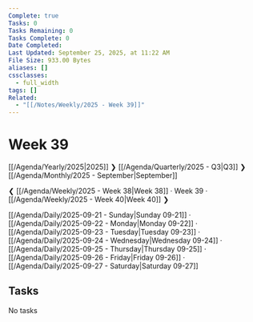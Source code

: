 ```yaml
---
Complete: true
Tasks: 0
Tasks Remaining: 0
Tasks Complete: 0
Date Completed:
Last Updated: September 25, 2025, at 11:22 AM
File Size: 933.00 Bytes
aliases: []
cssclasses:
  - full_width
tags: []
Related:
  - "[[/Notes/Weekly/2025 - Week 39]]"
---
```

# Week 39

[[/Agenda/Yearly/2025|2025]] ❯ [[/Agenda/Quarterly/2025 - Q3|Q3]] ❯ [[/Agenda/Monthly/2025 - September|September]]

❮ [[/Agenda/Weekly/2025 - Week 38|Week 38]] · Week 39 · [[/Agenda/Weekly/2025 - Week 40|Week 40]] ❯

[[/Agenda/Daily/2025-09-21 - Sunday|Sunday 09-21]] · [[/Agenda/Daily/2025-09-22 - Monday|Monday 09-22]] · [[/Agenda/Daily/2025-09-23 - Tuesday|Tuesday 09-23]] · [[/Agenda/Daily/2025-09-24 - Wednesday|Wednesday 09-24]] · [[/Agenda/Daily/2025-09-25 - Thursday|Thursday 09-25]] · [[/Agenda/Daily/2025-09-26 - Friday|Friday 09-26]] · [[/Agenda/Daily/2025-09-27 - Saturday|Saturday 09-27]]

## Tasks

<span class="placeholder">No tasks</span>
